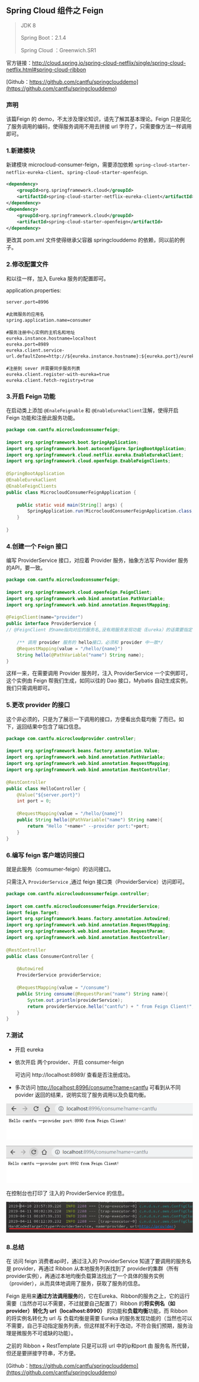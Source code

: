 ## Spring Cloud 组件之 Feign

> JDK 8
>
> Spring Boot：2.1.4
>
> Spring Cloud ：Greenwich.SR1

官方链接：<http://cloud.spring.io/spring-cloud-netflix/single/spring-cloud-netflix.html#spring-cloud-ribbon>

[Github：https://github.com/cantfu/springclouddemo](<https://github.com/cantfu/springclouddemo>)

### 声明

该篇Feign 的 demo，不太涉及理论知识，请先了解其基本理论。Feign 只是简化了服务调用的编码，使得服务调用不用去拼接 url 字符了，只需要像方法一样调用即可。

### 1.新建模块 

新建模块 microcloud-consumer-feign，需要添加依赖 `spring-cloud-starter-netflix-eureka-client`、`spring-cloud-starter-openfeign`.

```xml
<dependency>
    <groupId>org.springframework.cloud</groupId>
    <artifactId>spring-cloud-starter-netflix-eureka-client</artifactId>
</dependency>
<dependency>
    <groupId>org.springframework.cloud</groupId>
    <artifactId>spring-cloud-starter-openfeign</artifactId>
</dependency>
```

更改其 pom.xml 文件使得继承父容器 springclouddemo 的依赖，同以前的例子。

### 2.修改配置文件

和以往一样，加入 Eureka 服务的配置即可。

application.properties:

```properties
server.port=8996

#此微服务的应用名
spring.application.name=consumer

#服务注册中心实例的主机名和地址
eureka.instance.hostname=localhost
eureka.port=8989
eureka.client.service-url.defaultZone=http://${eureka.instance.hostname}:${eureka.port}/eureka/

#注册到 sever 并需要同步服务列表
eureka.client.register-with-eureka=true
eureka.client.fetch-registry=true
```

### 3.开启 Feign 功能

在启动类上添加 `@EnaleFeignable` 和 `@EnableEurekaClient`注解，使得开启 Feign 功能和注册此服务功能。

```java
package com.cantfu.microcloudconsumerfeign;

import org.springframework.boot.SpringApplication;
import org.springframework.boot.autoconfigure.SpringBootApplication;
import org.springframework.cloud.netflix.eureka.EnableEurekaClient;
import org.springframework.cloud.openfeign.EnableFeignClients;

@SpringBootApplication
@EnableEurekaClient
@EnableFeignClients
public class MicrocloudConsumerFeignApplication {

    public static void main(String[] args) {
        SpringApplication.run(MicrocloudConsumerFeignApplication.class, args);
    }

}
```

### 4.创建一个 Feign 接口

编写 ProviderService 接口，对应着 Provider 服务，抽象方法写 Provider 服务的API，要一致。

```java
package com.cantfu.microcloudconsumerfeign;

import org.springframework.cloud.openfeign.FeignClient;
import org.springframework.web.bind.annotation.PathVariable;
import org.springframework.web.bind.annotation.RequestMapping;

@FeignClient(name="provider")
public interface ProviderService {
// @FeignClient 的name指向对应的服务名,没有用服务发现功能（Eureka）的话需要指定 url

    /** 调用 provider 服务的 hello接口，必须和 provider 中一致*/
    @RequestMapping(value = "/hello/{name}")
    String hello(@PathVariable("name") String name);
}
```

这样一来，在需要调用 Provider 服务时，注入 ProviderService 一个实例即可，这个实例由 Feign 帮我们生成，如同以往的 Dao 接口，Mybatis 自动生成实例，我们只需调用即可。

### 5.更改 provider 的接口

这个非必须的，只是为了展示一下调用的接口，方便看出负载均衡 了而已。如下，返回结果中包含了端口信息。

```java
package com.cantfu.microcloudprovider.controller;

import org.springframework.beans.factory.annotation.Value;
import org.springframework.web.bind.annotation.PathVariable;
import org.springframework.web.bind.annotation.RequestMapping;
import org.springframework.web.bind.annotation.RestController;

@RestController
public class HelloController {
    @Value("${server.port}")
    int port = 0;

    @RequestMapping(value = "/hello/{name}")
    public String hello(@PathVariable("name") String name){
        return "Hello "+name+" --provider port:"+port;
    }
}
```

### 6.编写 feign 客户端访问接口

就是此服务（comsumer-feign）的访问接口。

只需注入 	`ProviderService` ,通过 feign 接口类（ProviderService）访问即可。

```java
package com.cantfu.microcloudconsumerfeign.controller;

import com.cantfu.microcloudconsumerfeign.ProviderService;
import feign.Target;
import org.springframework.beans.factory.annotation.Autowired;
import org.springframework.web.bind.annotation.RequestMapping;
import org.springframework.web.bind.annotation.RequestParam;
import org.springframework.web.bind.annotation.RestController;

@RestController
public class ConsumerController {

    @Autowired
    ProviderService providerService;

    @RequestMapping(value = "/consume")
    public String consume(@RequestParam("name") String name){
        System.out.println(providerService);
        return providerService.hello("cantfu") + " from Feign Client!";
    }
}
```

### 7.测试

+ 开启 eureka

+ 依次开启 两个provider、开启 consumer-feign

  可访问 http://localhost:8989/ 查看是否注册成功。

+ 多次访问 <http://localhost:8996/consume?name=cantfu> 可看到从不同 povider 返回的结果，说明实现了服务调用以及负载均衡。

![1554912748618](assets/1554912748618.png)

![1554912772191](assets/1554912772191.png)

在控制台也打印了 注入的 ProviderService 的信息。

![1554912936507](assets/1554912936507.png)

### 8.总结

在 访问 feign 消费者api时，通过注入的 ProviderService 知道了要调用的服务名是 provider，再通过 Ribbon 从本地服务列表找到了 provider的集群（所有provider实例），再通过本地均衡负载算法找出了一个具体的服务实例（provider），从而具体地调用了服务，获取了服务的信息。

Feign 是用来**通过方法调用服务**的，它在Eureka、Ribbon的服务之上，它的运行需要（当然亦可以不需要，不过就要自己配置了）Ribbon 的**将实例名（如 provider）转化为 url（localhost:8990）** 的功能和**负载均衡**功能，而 Ribbon 的将实例名转化为 url 与 负载均衡是需要 Eureka 的服务发现功能的（当然也可以不需要，自己手动指定服务列表，但这样就不利于改动，不符合我们预期，服务治理是微服务不可或缺的功能）。

之前的 Ribbon + RestTemplate 只是可以将 url 中的ip和port 由 服务名 所代替，但还是要拼接字符串，不方便。



[Github：https://github.com/cantfu/springclouddemo](<https://github.com/cantfu/springclouddemo>)